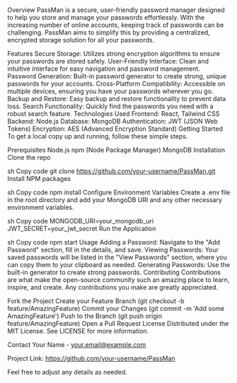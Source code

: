 # <PassMan/>

Overview
PassMan is a secure, user-friendly password manager designed to help you store and manage your passwords effortlessly. With the increasing number of online accounts, keeping track of passwords can be challenging. PassMan aims to simplify this by providing a centralized, encrypted storage solution for all your passwords.

Features
Secure Storage: Utilizes strong encryption algorithms to ensure your passwords are stored safely.
User-Friendly Interface: Clean and intuitive interface for easy navigation and password management.
Password Generation: Built-in password generator to create strong, unique passwords for your accounts.
Cross-Platform Compatibility: Accessible on multiple devices, ensuring you have your passwords wherever you go.
Backup and Restore: Easy backup and restore functionality to prevent data loss.
Search Functionality: Quickly find the passwords you need with a robust search feature.
Technologies Used
Frontend: React, Tailwind CSS
Backend: Node.js
Database: MongoDB
Authentication: JWT (JSON Web Tokens)
Encryption: AES (Advanced Encryption Standard)
Getting Started
To get a local copy up and running, follow these simple steps.

Prerequisites
Node.js
npm (Node Package Manager)
MongoDB
Installation
Clone the repo

sh
Copy code
git clone https://github.com/your-username/PassMan.git
Install NPM packages

sh
Copy code
npm install
Configure Environment Variables
Create a .env file in the root directory and add your MongoDB URI and any other necessary environment variables.

sh
Copy code
MONGODB_URI=your_mongodb_uri
JWT_SECRET=your_jwt_secret
Run the Application

sh
Copy code
npm start
Usage
Adding a Password: Navigate to the "Add Password" section, fill in the details, and save.
Viewing Passwords: Your saved passwords will be listed in the "View Passwords" section, where you can copy them to your clipboard as needed.
Generating Passwords: Use the built-in generator to create strong passwords.
Contributing
Contributions are what make the open-source community such an amazing place to learn, inspire, and create. Any contributions you make are greatly appreciated.

Fork the Project
Create your Feature Branch (git checkout -b feature/AmazingFeature)
Commit your Changes (git commit -m 'Add some AmazingFeature')
Push to the Branch (git push origin feature/AmazingFeature)
Open a Pull Request
License
Distributed under the MIT License. See LICENSE for more information.

Contact
Your Name - your.email@example.com

Project Link: https://github.com/your-username/PassMan

Feel free to adjust any details as needed.

